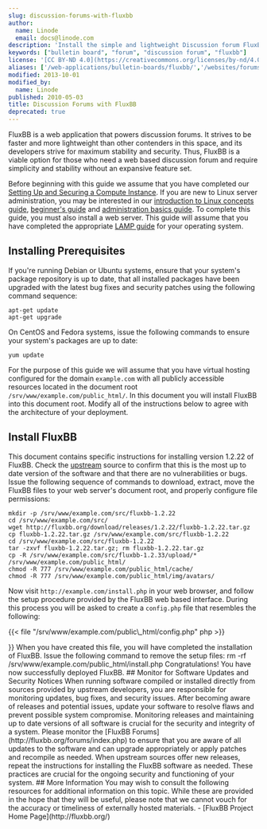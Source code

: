 ```yaml
---
slug: discussion-forums-with-fluxbb
author:
  name: Linode
  email: docs@linode.com
description: 'Install the simple and lightweight Discussion forum FluxBB on your Linode.'
keywords: ["bulletin board", "forum", "discussion forum", "fluxbb"]
license: '[CC BY-ND 4.0](https://creativecommons.org/licenses/by-nd/4.0)'
aliases: ['/web-applications/bulletin-boards/fluxbb/','/websites/forums/discussion-forums-with-fluxbb/']
modified: 2013-10-01
modified_by:
  name: Linode
published: 2010-05-03
title: Discussion Forums with FluxBB
deprecated: true
---
```


FluxBB is a web application that powers discussion forums. It strives to be faster and more lightweight than other contenders in this space, and its developers strive for maximum stability and security. Thus, FluxBB is a viable option for those who need a web based discussion forum and require simplicity and stability without an expansive feature set.

Before beginning with this guide we assume that you have completed our [Setting Up and Securing a Compute Instance](/docs/guides/set-up-and-secure/). If you are new to Linux server administration, you may be interested in our [introduction to Linux concepts guide](/docs/guides/introduction-to-linux-concepts/), [beginner's guide](/docs/guides/linode-beginners-guide/) and [administration basics guide](/docs/guides/linux-system-administration-basics/). To complete this guide, you must also install a web server. This guide will assume that you have completed the appropriate [LAMP guide](/docs/lamp-guides/) for your operating system.

## Installing Prerequisites

If you're running Debian or Ubuntu systems, ensure that your system's package repository is up to date, that all installed packages have been upgraded with the latest bug fixes and security patches using the following command sequence:

    apt-get update
    apt-get upgrade

On CentOS and Fedora systems, issue the following commands to ensure your system's packages are up to date:

    yum update

For the purpose of this guide we will assume that you have virtual hosting configured for the domain `example.com` with all publicly accessible resources located in the document root `/srv/www/example.com/public_html/`. In this document you will install FluxBB into this document root. Modify all of the instructions below to agree with the architecture of your deployment.

## Install FluxBB

This document contains specific instructions for installing version 1.2.22 of FluxBB. Check the [upstream](http://fluxbb.org/downloads/) source to confirm that this is the most up to date version of the software and that there are no vulnerabilities or bugs. Issue the following sequence of commands to download, extract, move the FluxBB files to your web server's document root, and properly configure file permissions:

    mkdir -p /srv/www/example.com/src/fluxbb-1.2.22
    cd /srv/www/example.com/src/
    wget http://fluxbb.org/download/releases/1.2.22/fluxbb-1.2.22.tar.gz
    cp fluxbb-1.2.22.tar.gz /srv/www/example.com/src/fluxbb-1.2.22
    cd /srv/www/example.com/src/fluxbb-1.2.22
    tar -zxvf fluxbb-1.2.22.tar.gz; rm fluxbb-1.2.22.tar.gz
    cp -R /srv/www/example.com/src/fluxbb-1.2.33/upload/* /srv/www/example.com/public_html/
    chmod -R 777 /srv/www/example.com/public_html/cache/
    chmod -R 777 /srv/www/example.com/public_html/img/avatars/

Now visit `http://example.com/install.php` in your web browser, and follow the setup procedure provided by the FluxBB web based interface. During this process you will be asked to create a `config.php` file that resembles the following:

{{< file "/srv/www/example.com/public\\_html/config.php" php >}}
<?php

$db_type = 'mysqli';
$db_host = 'localhost';
$db_name = 'lollipop';
$db_username = 'foreman';
$db_password = '5t1ck';
$db_prefix = 'new_';
$p_connect = false;

$cookie_name = 'forum_cookie';
$cookie_domain = '';
$cookie_path = '/';
$cookie_secure = 0;
$cookie_seed = 'a3647cd58bd28fa9';

define('PUN', 1);

{{< /file >}}


When you have created this file, you will have completed the installation of FluxBB. Issue the following command to remove the setup files:

    rm -rf /srv/www/example.com/public_html/install.php

Congratulations! You have now successfully deployed FluxBB.

## Monitor for Software Updates and Security Notices

When running software compiled or installed directly from sources provided by upstream developers, you are responsible for monitoring updates, bug fixes, and security issues. After becoming aware of releases and potential issues, update your software to resolve flaws and prevent possible system compromise. Monitoring releases and maintaining up to date versions of all software is crucial for the security and integrity of a system.

Please monitor the [FluxBB Forums](http://fluxbb.org/forums/index.php) to ensure that you are aware of all updates to the software and can upgrade appropriately or apply patches and recompile as needed.

When upstream sources offer new releases, repeat the instructions for installing the FluxBB software as needed. These practices are crucial for the ongoing security and functioning of your system.

## More Information

You may wish to consult the following resources for additional information on this topic. While these are provided in the hope that they will be useful, please note that we cannot vouch for the accuracy or timeliness of externally hosted materials.

- [FluxBB Project Home Page](http://fluxbb.org/)



